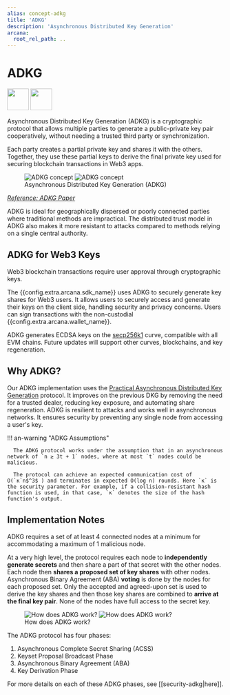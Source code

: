 ```yaml
---
alias: concept-adkg
title: 'ADKG'
description: 'Asynchronous Distributed Key Generation'
arcana:
  root_rel_path: ..
---
```


# ADKG

<img src="{{config.extra.arcana.img_dir}}/icons/i_dkg_light.{{config.extra.arcana.img_png}}#only-light" width="50"/>
<img src="{{config.extra.arcana.img_dir}}/icons/i_dkg_dark.{{config.extra.arcana.img_png}}#only-dark" width="50"/>

Asynchronous Distributed Key Generation (ADKG) is a cryptographic protocol that allows multiple parties to generate a public-private key pair cooperatively, without needing a trusted third party or synchronization.

Each party creates a partial private key and shares it with the others. Together, they use these partial keys to derive the final private key used for securing blockchain transactions in Web3 apps.

<figure markdown="span">
  <img alt="ADKG concept" src="{{config.extra.arcana.img_dir}}/diagrams/d_concept_adkg_light.{{config.extra.arcana.img_png}}#only-light" class="an-screenshots-noeffects width_50pc"/>
  <img alt="ADKG concept" src="{{config.extra.arcana.img_dir}}/diagrams/d_concept_adkg_dark.{{config.extra.arcana.img_png}}#only-dark" class="an-screenshots-noeffects width_50pc"/>
  <figcaption>Asynchronous Distributed Key Generation (ADKG)</figcaption>
</figure>

*[Reference: ADKG Paper](https://eprint.iacr.org/2022/1389.pdf)*

ADKG is ideal for geographically dispersed or poorly connected parties where traditional methods are impractical. The distributed trust model in ADKG also makes it more resistant to attacks compared to methods relying on a single central authority.

## ADKG for Web3 Keys

Web3 blockchain transactions require user approval through cryptographic keys.

The {{config.extra.arcana.sdk_name}} uses ADKG to securely generate key shares for Web3 users. It allows users to securely access and generate their keys on the client side, handling security and privacy concerns. Users can sign transactions with the non-custodial {{config.extra.arcana.wallet_name}}.

ADKG generates ECDSA keys on the [secp256k1](https://www.secg.org/sec2-v2.pdf) curve, compatible with all EVM chains. Future updates will support other curves, blockchains, and key regeneration.

## Why ADKG?

Our ADKG implementation uses the [Practical Asynchronous Distributed Key Generation](https://eprint.iacr.org/2021/1591.pdf) protocol. It improves on the previous DKG by removing the need for a trusted dealer, reducing key exposure, and automating share regeneration. ADKG is resilient to attacks and works well in asynchronous networks. It ensures security by preventing any single node from accessing a user's key.

!!! an-warning "ADKG Assumptions"

      The ADKG protocol works under the assumption that in an asynchronous network of `n ≥ 3t + 1` nodes, where at most `t` nodes could be malicious.

      The protocol can achieve an expected communication cost of O(`κ`n$^3$ ) and terminates in expected O(log n) rounds. Here `κ` is the security parameter. For example, if a collision-resistant hash function is used, in that case, `κ` denotes the size of the hash function's output.

## Implementation Notes

ADKG requires a set of at least 4 connected nodes at a minimum for accommodating a maximum of 1 malicious node.

At a very high level, the protocol requires each node to **independently generate secrets** and then share a part of that secret with the other nodes. Each node then **shares a proposed set of key shares** with other nodes. Asynchronous Binary Agreement (ABA) **voting** is done by the nodes for each proposed set. Only the accepted and agreed-upon set is used to derive the key shares and then those key shares are combined to **arrive at the final key pair**. None of the nodes have full access to the secret key.

<figure markdown="span">
  <img alt="How does ADKG work?" src="{{config.extra.arcana.img_dir}}/diagrams/d_concept_how_adkg_works_light.{{config.extra.arcana.img_png}}#only-light" class="an-screenshots with_50pc"/>
  <img alt="How does ADKG work?" src="{{config.extra.arcana.img_dir}}/diagrams/d_concept_how_adkg_works_dark.{{config.extra.arcana.img_png}}#only-dark" class="an-screenshots with_50pc"/>
  <figcaption>How does ADKG work?</figcaption>
</figure>

The ADKG protocol has four phases:

1. Asynchronous Complete Secret Sharing (ACSS)
2. Keyset Proposal Broadcast Phase
3. Asynchronous Binary Agreement (ABA)
4. Key Derivation Phase

For more details on each of these ADKG phases, see [[security-adkg|here]].